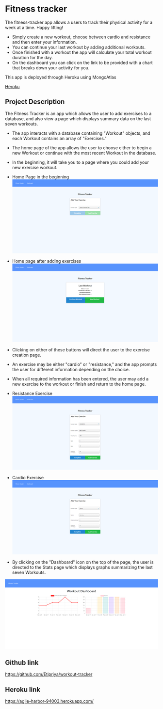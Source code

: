 # Fitness tracker

The fitness-tracker app allows a users to track their physical activity for a week at a time. Happy lifting!

- Simply create a new workout, choose between cardio and resistance and then enter your information.
- You can continue your last workout by adding additional workouts.
- Once finished with a workout the app will calculate your total workout duration for the day.
- On the dashboard you can click on the link to be provided with a chart that breaks down your activity for you.

This app is deployed through Heroku using MongoAtlas

[Heroku](https://agile-harbor-94003.herokuapp.com/)

## Project Description

The Fitness Tracker is an app which allows the user to add exercises to a database, and also view a page which displays summary data on the last seven workouts.

- The app interacts with a database containing "Workout" objects, and each Workout contains an array of "Exercises."
- The home page of the app allows the user to choose either to begin a new Workout or continue with the most recent Workout in the database.
- In the beginning, it will take you to a page where you could add your new exercise workout.

- Home Page in the beginning
  ![image](./images/new-workout.png)

- Home page after adding exercises
  ![image](./images/fitness-tracker.png)

- Clicking on either of these buttons will direct the user to the exercise creation page.
- An exercise may be either "cardio" or "resistance," and the app prompts the user for different information depending on the choice.
- When all required information has been entered, the user may add a new exercise to the workout or finish and return to the home page.

- Resistance Exercise
  ![image](./images/add-exercise.png)

- Cardio Exercise
  ![image](./images/cardio-exercise.png)

- By clicking on the "Dashboard" icon on the top of the page, the user is directed to the Stats page which displays graphs summarizing the last seven Workouts.

![image](./images/fitness-dashboard.png)

## Github link

https://github.com/Etipriya/workout-tracker

## Heroku link

https://agile-harbor-94003.herokuapp.com/
